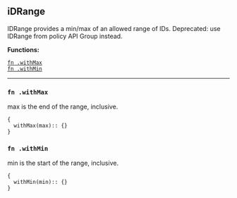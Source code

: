 
## iDRange
IDRange provides a min/max of an allowed range of IDs. Deprecated: use IDRange from policy API Group instead.

**Functions:**

[`fn .withMax`](#fn-withmax)  
[`fn .withMin`](#fn-withmin)  

---


### `fn .withMax`
max is the end of the range, inclusive.
```jsonnet
{
  withMax(max):: {}
}
```

### `fn .withMin`
min is the start of the range, inclusive.
```jsonnet
{
  withMin(min):: {}
}
```

